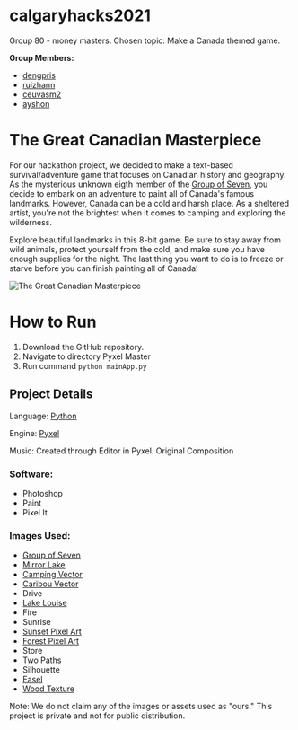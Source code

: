 # calgaryhacks2021
Group 80 - money masters. Chosen topic: Make a Canada themed game.

**Group Members:**
- [dengpris](https://github.com/dengpris)
- [ruizhann](https://github.com/ruizhann)
- [ceuvasm2](https://github.com/cuevasm2)
- [ayshon](https://github.com/ayshon)

# The Great Canadian Masterpiece
For our hackathon project, we decided to make a text-based survival/adventure game that focuses on Canadian history and geography. 
As the mysterious unknown eigth member of the [Group of Seven](https://en.wikipedia.org/wiki/Group_of_Seven_(artists)), you decide to embark on an adventure to paint all of Canada's famous landmarks.
However, Canada can be a cold and harsh place. As a sheltered artist, you're not the brightest when it comes to camping and exploring the wilderness.

Explore beautiful landmarks in this 8-bit game. Be sure to stay away from wild animals, protect yourself from the cold, and make sure you have enough supplies for the night.
The last thing you want to do is to freeze or starve before you can finish painting all of Canada!

![The Great Canadian Masterpiece](https://i.imgur.com/Rw6zIQl.png)

# How to Run
1. Download the GitHub repository.
2. Navigate to directory Pyxel Master
3. Run command `python mainApp.py`

## Project Details
Language: [Python](https://www.python.org/) 

Engine: [Pyxel](https://github.com/kitao/pyxel)

Music: Created through Editor in Pyxel. Original Composition

### Software:
- Photoshop
- Paint
- Pixel It

### Images Used:
- [Group of Seven](https://upload.wikimedia.org/wikipedia/commons/d/d8/Group-of-seven-artists.jpg)
- [Mirror Lake](https://www.reddit.com/r/PixelArt/comments/aaeps2/oc_mirror_lake/)
- [Camping Vector](https://www.istockphoto.com/vector/adventure-camping-night-scene-gm827243792-134519191)
- [Caribou Vector](https://www.vecteezy.com/vector-art/138407-green-forest-background-vector)
- Drive
- [Lake Louise](https://www.tripsavvy.com/thmb/eNPRdLn3mHQu731s_8NA5Js_jhk=/2121x1193/smart/filters:no_upscale()/LakeLouise_GettyImages-6b1e83ecabbb423c9cc66ea024c0e6bf.jpg)
- Fire
- Sunrise
- [Sunset Pixel Art](https://www.pinterest.ca/pin/459719074458952481/)
- [Forest Pixel Art](https://www.pinterest.ca/pin/337699672029795006/)
- Store
- Two Paths
- Silhouette
- [Easel](https://www.collinsdictionary.com/images/full/canvas_477755755_1000.jpg)
- [Wood Texture](https://i.imgur.com/kfUmn2y.png)

Note: We do not claim any of the images or assets used as "ours." This project is private and not for public distribution.
